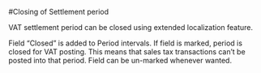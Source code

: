 
#Closing of Settlement period

VAT settlement period can be closed using extended localization feature.  

Field “Closed” is added to Period intervals. If field is marked, period is closed for VAT posting. This means that sales tax transactions can’t be posted into that period. Field can be un-marked whenever wanted.  